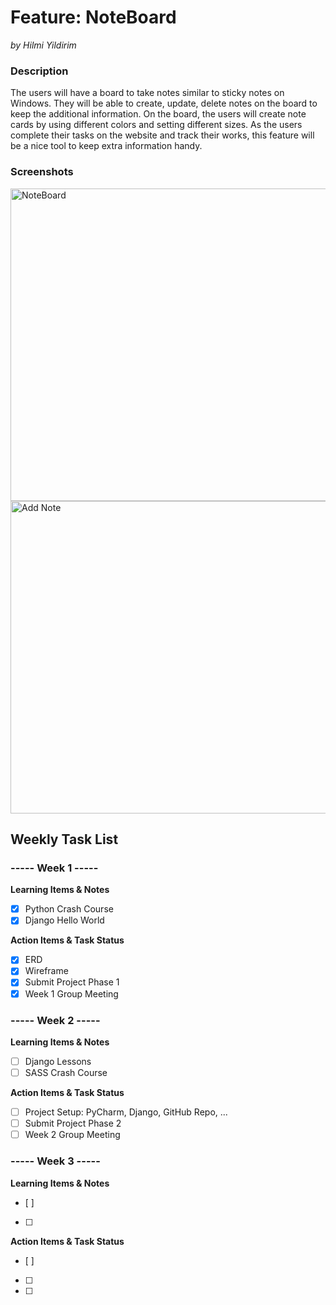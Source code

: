 # Feature: NoteBoard
_*by Hilmi Yildirim*_
  
### Description

The users will have a board to take notes similar to sticky notes on Windows. 
They will be able to create, update, delete notes on the board to keep the additional information. 
On the board, the users will create note cards by using different colors and setting different sizes. 
As the users complete their tasks on the website and track their works, 
this feature will be a nice tool to keep extra information handy.  
  
### Screenshots  
  
<img alt="NoteBoard" src="images/nb0.png" width="1000" height="500">    
  
<img alt="Add Note" src="images/nb1.png" width="1000" height="500">  
  
## Weekly Task List  
  
### ----- Week 1 -----
  
**Learning Items & Notes**  
- [x] Python Crash Course
- [x] Django Hello World  

**Action Items & Task Status**  
- [x] ERD  
- [x] Wireframe  
- [x] Submit Project Phase 1
- [x] Week 1 Group Meeting  
  
### ----- Week 2 -----
  
**Learning Items & Notes**
- [ ] Django Lessons  
- [ ] SASS Crash Course  

**Action Items & Task Status** 
- [ ] Project Setup: PyCharm, Django, GitHub Repo, ...   
- [ ] Submit Project Phase 2
- [ ] Week 2 Group Meeting  
  
### ----- Week 3 -----
  
**Learning Items & Notes**
- [ ]   
- [ ] 

**Action Items & Task Status** 
- [ ]  
- [ ] 
- [ ] 
